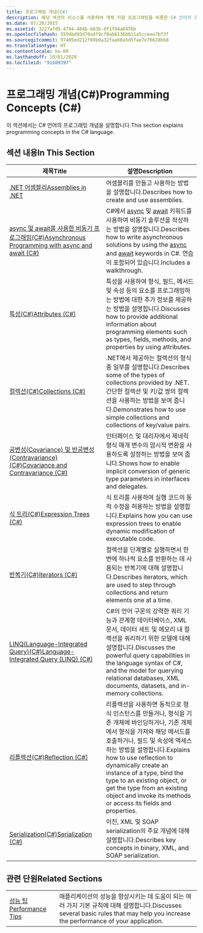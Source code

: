 ```yaml
---
title: 프로그래밍 개념(C#)
description: 해당 섹션의 리소스를 사용하여 개체 지향 프로그래밍을 비롯한 C# 언어의 프로그래밍 개념을 이해할 수 있습니다.
ms.date: 07/20/2015
ms.assetid: 3227afd5-4794-484b-b83b-0f1f94a0476b
ms.openlocfilehash: 5594bd93d70a4f9cf0ab6136b011a5cceea7bf3f
ms.sourcegitcommit: 97405ed212f69b0a32faa66a5d5fae7e76628b68
ms.translationtype: HT
ms.contentlocale: ko-KR
ms.lasthandoff: 10/01/2020
ms.locfileid: "91609397"
---
```

# <a name="programming-concepts-c"></a><span data-ttu-id="0184f-103">프로그래밍 개념(C#)</span><span class="sxs-lookup"><span data-stu-id="0184f-103">Programming Concepts (C#)</span></span>

<span data-ttu-id="0184f-104">이 섹션에서는 C# 언어의 프로그래밍 개념을 설명합니다.</span><span class="sxs-lookup"><span data-stu-id="0184f-104">This section explains programming concepts in the C# language.</span></span>  
  
## <a name="in-this-section"></a><span data-ttu-id="0184f-105">섹션 내용</span><span class="sxs-lookup"><span data-stu-id="0184f-105">In This Section</span></span>  
  
|<span data-ttu-id="0184f-106">제목</span><span class="sxs-lookup"><span data-stu-id="0184f-106">Title</span></span>|<span data-ttu-id="0184f-107">설명</span><span class="sxs-lookup"><span data-stu-id="0184f-107">Description</span></span>|  
|-----------|-----------------|  
|[<span data-ttu-id="0184f-108">.NET 어셈블리</span><span class="sxs-lookup"><span data-stu-id="0184f-108">Assemblies in .NET</span></span>](../../../standard/assembly/index.md)|<span data-ttu-id="0184f-109">어셈블리를 만들고 사용하는 방법을 설명합니다.</span><span class="sxs-lookup"><span data-stu-id="0184f-109">Describes how to create and use assemblies.</span></span>|  
|[<span data-ttu-id="0184f-110">async 및 await를 사용한 비동기 프로그래밍(C#)</span><span class="sxs-lookup"><span data-stu-id="0184f-110">Asynchronous Programming with async and await (C#)</span></span>](./async/index.md)|<span data-ttu-id="0184f-111">C#에서 [async](../../language-reference/keywords/async.md) 및 [await](../../language-reference/operators/await.md) 키워드를 사용하여 비동기 솔루션을 작성하는 방법을 설명합니다.</span><span class="sxs-lookup"><span data-stu-id="0184f-111">Describes how to write asynchronous solutions by using the [async](../../language-reference/keywords/async.md) and [await](../../language-reference/operators/await.md) keywords in C#.</span></span> <span data-ttu-id="0184f-112">연습이 포함되어 있습니다.</span><span class="sxs-lookup"><span data-stu-id="0184f-112">Includes a walkthrough.</span></span>|  
|[<span data-ttu-id="0184f-113">특성(C#)</span><span class="sxs-lookup"><span data-stu-id="0184f-113">Attributes (C#)</span></span>](./attributes/index.md)|<span data-ttu-id="0184f-114">특성을 사용하여 형식, 필드, 메서드 및 속성 등의 요소를 프로그래밍하는 방법에 대한 추가 정보를 제공하는 방법을 설명합니다.</span><span class="sxs-lookup"><span data-stu-id="0184f-114">Discusses how to provide additional information about programming elements such as types, fields, methods, and properties by using attributes.</span></span>|  
|[<span data-ttu-id="0184f-115">컬렉션(C#)</span><span class="sxs-lookup"><span data-stu-id="0184f-115">Collections (C#)</span></span>](./collections.md)|<span data-ttu-id="0184f-116">.NET에서 제공하는 컬렉션의 형식 중 일부를 설명합니다.</span><span class="sxs-lookup"><span data-stu-id="0184f-116">Describes some of the types of collections provided by .NET.</span></span> <span data-ttu-id="0184f-117">간단한 컬렉션 및 키/값 쌍의 컬렉션을 사용하는 방법을 보여 줍니다.</span><span class="sxs-lookup"><span data-stu-id="0184f-117">Demonstrates how to use simple collections and collections of key/value pairs.</span></span>|  
|[<span data-ttu-id="0184f-118">공변성(Covariance) 및 반공변성(Contravariance)(C#)</span><span class="sxs-lookup"><span data-stu-id="0184f-118">Covariance and Contravariance (C#)</span></span>](./covariance-contravariance/index.md)|<span data-ttu-id="0184f-119">인터페이스 및 대리자에서 제네릭 형식 매개 변수의 암시적 변환을 사용하도록 설정하는 방법을 보여 줍니다.</span><span class="sxs-lookup"><span data-stu-id="0184f-119">Shows how to enable implicit conversion of generic type parameters in interfaces and delegates.</span></span>|  
|[<span data-ttu-id="0184f-120">식 트리(C#)</span><span class="sxs-lookup"><span data-stu-id="0184f-120">Expression Trees (C#)</span></span>](./expression-trees/index.md)|<span data-ttu-id="0184f-121">식 트리를 사용하여 실행 코드의 동적 수정을 허용하는 방법을 설명합니다.</span><span class="sxs-lookup"><span data-stu-id="0184f-121">Explains how you can use expression trees to enable dynamic modification of executable code.</span></span>|  
|[<span data-ttu-id="0184f-122">반복기(C#)</span><span class="sxs-lookup"><span data-stu-id="0184f-122">Iterators (C#)</span></span>](./iterators.md)|<span data-ttu-id="0184f-123">컬렉션을 단계별로 실행하면서 한 번에 하나씩 요소를 반환하는 데 사용되는 반복기에 대해 설명합니다.</span><span class="sxs-lookup"><span data-stu-id="0184f-123">Describes iterators, which are used to step through collections and return elements one at a time.</span></span>|  
|[<span data-ttu-id="0184f-124">LINQ(Language-Integrated Query)(C#)</span><span class="sxs-lookup"><span data-stu-id="0184f-124">Language-Integrated Query (LINQ) (C#)</span></span>](./linq/index.md)|<span data-ttu-id="0184f-125">C#의 언어 구문의 강력한 쿼리 기능과 관계형 데이터베이스, XML 문서, 데이터 세트 및 메모리 내 컬렉션을 쿼리하기 위한 모델에 대해 설명합니다.</span><span class="sxs-lookup"><span data-stu-id="0184f-125">Discusses the powerful query capabilities in the language syntax of C#, and the model for querying relational databases, XML documents, datasets, and in-memory collections.</span></span>|  
|[<span data-ttu-id="0184f-126">리플렉션(C#)</span><span class="sxs-lookup"><span data-stu-id="0184f-126">Reflection (C#)</span></span>](./reflection.md)|<span data-ttu-id="0184f-127">리플렉션을 사용하면 동적으로 형식 인스턴스를 만들거나, 형식을 기존 개체에 바인딩하거나, 기존 개체에서 형식을 가져와 해당 메서드를 호출하거나, 필드 및 속성에 액세스하는 방법을 설명합니다.</span><span class="sxs-lookup"><span data-stu-id="0184f-127">Explains how to use reflection to dynamically create an instance of a type, bind the type to an existing object, or get the type from an existing object and invoke its methods or access its fields and properties.</span></span>|  
|[<span data-ttu-id="0184f-128">Serialization(C#)</span><span class="sxs-lookup"><span data-stu-id="0184f-128">Serialization (C#)</span></span>](./serialization/index.md)|<span data-ttu-id="0184f-129">이진, XML 및 SOAP serialization의 주요 개념에 대해 설명합니다.</span><span class="sxs-lookup"><span data-stu-id="0184f-129">Describes key concepts in binary, XML, and SOAP serialization.</span></span>|  
  
## <a name="related-sections"></a><span data-ttu-id="0184f-130">관련 단원</span><span class="sxs-lookup"><span data-stu-id="0184f-130">Related Sections</span></span>  
  
|||  
|---|---|  
|[<span data-ttu-id="0184f-131">성능 팁</span><span class="sxs-lookup"><span data-stu-id="0184f-131">Performance Tips</span></span>](../../../framework/performance/performance-tips.md) | <span data-ttu-id="0184f-132">애플리케이션의 성능을 향상시키는 데 도움이 되는 여러 가지 기본 규칙에 대해 설명합니다.</span><span class="sxs-lookup"><span data-stu-id="0184f-132">Discusses several basic rules that may help you increase the performance of your application.</span></span>|
